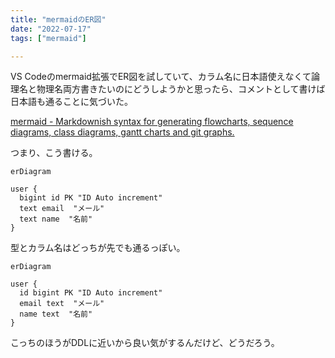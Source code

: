 ```yaml
---
title: "mermaidのER図"
date: "2022-07-17"
tags: ["mermaid"]

---
```


VS Codeのmermaid拡張でER図を試していて、カラム名に日本語使えなくて論理名と物理名両方書きたいのにどうしようかと思ったら、コメントとして書けば日本語も通ることに気づいた。

[mermaid - Markdownish syntax for generating flowcharts, sequence diagrams, class diagrams, gantt charts and git graphs.](https://mermaid-js.github.io/mermaid/#/./entityRelationshipDiagram?id=attribute-keys-and-comments)

つまり、こう書ける。
```mermaid
erDiagram

user {
  bigint id PK "ID Auto increment"
  text email  "メール"
  text name  "名前"
}
```

型とカラム名はどっちが先でも通るっぽい。
```mermaid
erDiagram

user {
  id bigint PK "ID Auto increment"
  email text  "メール"
  name text  "名前"
}
```
こっちのほうがDDLに近いから良い気がするんだけど、どうだろう。
